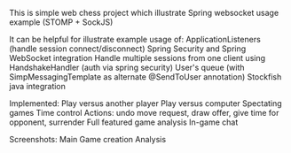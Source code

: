 This is simple web chess project which illustrate Spring websocket usage example (STOMP + SockJS) <br>

It can be helpful for illustrate example usage of:
    ApplicationListeners (handle session connect/disconnect)
    Spring Security and Spring WebSocket integration
    Handle multiple sessions from one client using HandshakeHandler (auth via spring security)
    User's queue (with SimpMessagingTemplate as alternate @SendToUser annotation)
    Stockfish java integration

Implemented:
    Play versus another player
    Play versus computer
    Spectating games
    Time control
    Actions: undo move request, draw offer, give time for opponent, surrender
    Full featured game analysis
	In-game chat

Screenshots:
    Main
    Game creation
    Analysis


